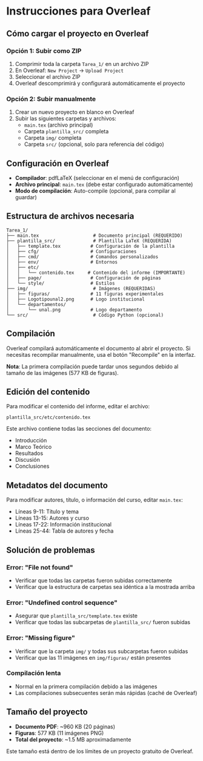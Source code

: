 # Instrucciones para Overleaf

## Cómo cargar el proyecto en Overleaf

### Opción 1: Subir como ZIP
1. Comprimir toda la carpeta `Tarea_1/` en un archivo ZIP
2. En Overleaf: `New Project` → `Upload Project`
3. Seleccionar el archivo ZIP
4. Overleaf descomprimirá y configurará automáticamente el proyecto

### Opción 2: Subir manualmente
1. Crear un nuevo proyecto en blanco en Overleaf
2. Subir las siguientes carpetas y archivos:
   - `main.tex` (archivo principal)
   - Carpeta `plantilla_src/` completa
   - Carpeta `img/` completa
   - Carpeta `src/` (opcional, solo para referencia del código)

## Configuración en Overleaf

- **Compilador**: pdfLaTeX (seleccionar en el menú de configuración)
- **Archivo principal**: `main.tex` (debe estar configurado automáticamente)
- **Modo de compilación**: Auto-compile (opcional, para compilar al guardar)

## Estructura de archivos necesaria

```
Tarea_1/
├── main.tex                    # Documento principal (REQUERIDO)
├── plantilla_src/              # Plantilla LaTeX (REQUERIDA)
│   ├── template.tex           # Configuración de la plantilla
│   ├── cfg/                   # Configuraciones
│   ├── cmd/                   # Comandos personalizados
│   ├── env/                   # Entornos
│   ├── etc/
│   │   └── contenido.tex     # Contenido del informe (IMPORTANTE)
│   ├── page/                  # Configuración de páginas
│   └── style/                 # Estilos
├── img/                        # Imágenes (REQUERIDAS)
│   ├── figuras/               # 11 figuras experimentales
│   ├── Logotipounal2.png      # Logo institucional
│   └── departamentos/
│       └── unal.png           # Logo departamento
└── src/                        # Código Python (opcional)
```

## Compilación

Overleaf compilará automáticamente el documento al abrir el proyecto. Si necesitas recompilar manualmente, usa el botón "Recompile" en la interfaz.

**Nota**: La primera compilación puede tardar unos segundos debido al tamaño de las imágenes (577 KB de figuras).

## Edición del contenido

Para modificar el contenido del informe, editar el archivo:
```
plantilla_src/etc/contenido.tex
```

Este archivo contiene todas las secciones del documento:
- Introducción
- Marco Teórico
- Resultados
- Discusión
- Conclusiones

## Metadatos del documento

Para modificar autores, título, o información del curso, editar `main.tex`:
- Líneas 9-11: Título y tema
- Líneas 13-15: Autores y curso
- Líneas 17-22: Información institucional
- Líneas 25-44: Tabla de autores y fecha

## Solución de problemas

### Error: "File not found"
- Verificar que todas las carpetas fueron subidas correctamente
- Verificar que la estructura de carpetas sea idéntica a la mostrada arriba

### Error: "Undefined control sequence"
- Asegurar que `plantilla_src/template.tex` existe
- Verificar que todas las subcarpetas de `plantilla_src/` fueron subidas

### Error: "Missing figure"
- Verificar que la carpeta `img/` y todas sus subcarpetas fueron subidas
- Verificar que las 11 imágenes en `img/figuras/` están presentes

### Compilación lenta
- Normal en la primera compilación debido a las imágenes
- Las compilaciones subsecuentes serán más rápidas (caché de Overleaf)

## Tamaño del proyecto

- **Documento PDF**: ~960 KB (20 páginas)
- **Figuras**: 577 KB (11 imágenes PNG)
- **Total del proyecto**: ~1.5 MB aproximadamente

Este tamaño está dentro de los límites de un proyecto gratuito de Overleaf.
